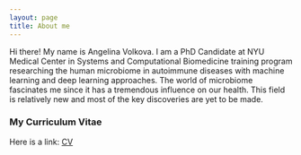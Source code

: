 ```yaml
---
layout: page
title: About me
---
```


Hi there! My name is Angelina Volkova. I am a PhD Candidate at NYU Medical Center in Systems and Computational Biomedicine training program researching the human microbiome in autoimmune diseases with machine learning and deep learning approaches. The world of microbiome fascinates me since it has a tremendous influence on our health. This field is relatively new and  most of the key discoveries are yet to be made.

### My Curriculum Vitae 

Here is a link: [CV](http://en.wikipedia.org/wiki/The_Princess_Bride_%28film%29)
